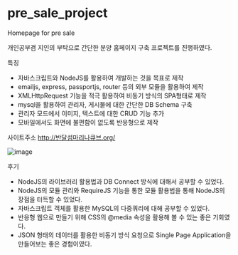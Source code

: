 # pre_sale_project
Homepage for pre sale

개인공부겸 지인의 부탁으로 간단한 분양 홈페이지 구축 프로젝트를 진행하였다.


특징
- 자바스크립트와 NodeJS를 활용하여 개발하는 것을 목표로 제작
- emailjs, express, passportjs, router 등의 외부 모듈을 활용하여 제작
- XMLHttpRequest 기능을 적극 활용하여 비동기 방식의 SPA형태로 제작
- mysql을 활용하여 관리자, 게시물에 대한 간단한 DB Schema 구축
- 관리자 모드에서 이미지, 텍스트에 대한 CRUD 기능 추가
- 모바일에서도 화면에 불편함이 없도록 반응형으로 제작


사이트주소
http://반달섬마리나큐브.org/

![image](https://user-images.githubusercontent.com/47030781/118357953-8e8a4100-b5b7-11eb-9094-dc72a42f073c.png)

후기
- NodeJS의 라이브러리 활용법과 DB Connect 방식에 대해서 공부할 수 있었다.
- NodeJS의 모듈 관리와 RequireJS 기능을 통한 모듈 활용법을 통해 NodeJS의 장점을 터득할 수 있었다. 
- 자바스크립트 객체를 활용한 MySQL의 다중쿼리에 대해 공부할 수 있었다.
- 반응형 웹으로 만들기 위해 CSS의 @media 속성을 활용해 볼 수 있는 좋은 기회였다.
- JSON 형태의 데이터를 활용한 비동기 방식 요청으로 Single Page Application을 만들어보는 좋은 경험이였다. 
